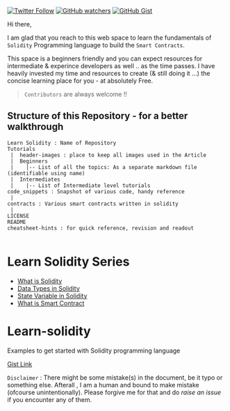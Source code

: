 [<img alt="Twitter Follow" src="https://img.shields.io/twitter/follow/PranavRaj90?style=social">](https://twitter.com/intent/follow?screen_name=PranavRaj90)
[<img alt="GitHub watchers" src="https://img.shields.io/github/watchers/raj-pranav/learn-solidity?label=Learn%20Solidity&style=social">](https://github.com/raj-pranav/learn-solidity/)
[<img alt="GitHub Gist" src="https://img.shields.io/badge/Github-Gist-Black?style=social&logo=GitHub">](https://gist.github.com/raj-pranav/a4642949b9f6df7f08d931f4f77a727b)

Hi there,

I am glad that you reach to this web space to learn the fundamentals of `Solidity` Programming language to build the `Smart Contracts`.

This space is a beginners friendly and you can expect resources for intermediate & experince developers as well .. as the time passes. I have heavily invested my time and resources to create (& still doing it ...) the concise learning place for you - at absolutely Free.

> `Contributors` are always welcome !!

## Structure of this Repository - for a better walkthrough

```
Learn Solidity : Name of Repository
Tutorials
 |  header-images : place to keep all images used in the Article
 |  Beginners
 |    |-- List of all the topics: As a separate markdown file (identifiable using name)
 |  Intermediates
 |    |-- List of Intermediate level tutorials
code_snippets : Snapshot of various code, handy reference
 |
contracts : Various smart contracts written in solidity
 |
LICENSE
README
cheatsheet-hints : for quick reference, revision and readout


```

# Learn Solidity Series
- [What is Solidity](https://github.com/raj-pranav/learn-solidity/blob/main/Tutorials/Beginners/1-What_is_Solidity.md)
- [Data Types in Solidity](https://github.com/raj-pranav/learn-solidity/blob/main/Tutorials/Beginners/2-Data_types_solidity.md)
- [State Variable in Solidity](https://github.com/raj-pranav/learn-solidity/blob/main/Tutorials/Beginners/3-State_variable_solidity.md)
- [What is Smart Contract](https://github.com/raj-pranav/learn-solidity/blob/main/Tutorials/Beginners/4-what-is-a-Smart_contract.md)




# Learn-solidity
Examples to get started with Solidity programming language 

[Gist Link](https://gist.github.com/raj-pranav/a4642949b9f6df7f08d931f4f77a727b)



`Disclaimer` : There might be some mistake(s) in the document, be it typo or something else. Afterall , I am a human and bound to make mistake (ofcourse unintentionally). Please forgive me for that and do *raise an issue* if you encounter any of them.
